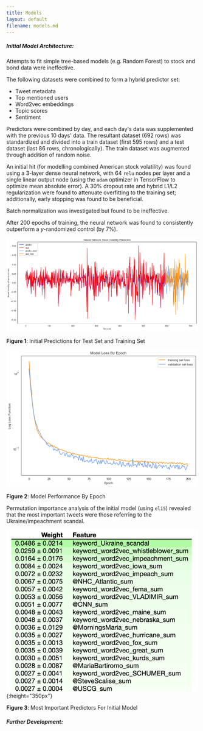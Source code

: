 ```yaml
---
title: Models 
layout: default
filename: models.md
--- 
```


##### Initial Model Architecture:

Attempts to fit simple tree-based models (e.g. Random Forest) to stock and bond data were ineffective.

The following datasets were combined to form a hybrid predictor set: 
- Tweet metadata
- Top mentioned users
- Word2vec embeddings
- Topic scores 
- Sentiment

Predictors were combined by day, and each day's data was supplemented with the previous 10 days' data. 
The resultant dataset (692 rows) was standardized and divided into a train dataset (first 595 rows) and a test dataset (last 86 rows, chronologically).
The train dataset was augmented through addition of random noise. 

An initial hit (for modelling combined American stock volatility) was found using a 3-layer dense neural network, 
with 64 `relu` nodes per layer and a single linear output node (using the `adam` optimizer in TensorFlow to optimize mean absolute error). 
A 30% dropout rate and hybrid L1/L2 regularization were found to attenuate overfitting to the training set; 
additionally, early stopping was found to be beneficial. 

Batch normalization was investigated but found to be ineffective. 

After 200 epochs of training, the neural network was found to consistently outperform a *y*-randomized control (by 7%).  

![](assets/img/initial_model_pred.png)

**Figure 1**: Initial Predictions for Test Set and Training Set

![](assets/img/initial_model_loss.png)

**Figure 2**: Model Performance By Epoch

Permutation importance analysis of the initial model (using `eli5`) revealed that the most important tweets were those referring to the Ukraine/impeachment scandal. 

![](assets/img/initial_model_importance.png){:height="350px"}

**Figure 3**: Most Important Predictors For Initial Model

##### Further Development:
